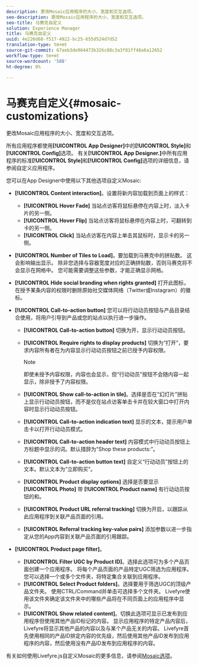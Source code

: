 ```yaml
---
description: 更改Mosaic应用程序的大小、宽度和交互选项。
seo-description: 更改Mosaic应用程序的大小、宽度和交互选项。
seo-title: 马赛克自定义
solution: Experience Manager
title: 马赛克自定义
uuid: 4e226d68-f517-4922-bc25-655d524d7d52
translation-type: tm+mt
source-git-commit: 67aeb3de964473b326c88c3a3f81ff48a6a12652
workflow-type: tm+mt
source-wordcount: '588'
ht-degree: 0%

---
```



# 马赛克自定义{#mosaic-customizations}

更改Mosaic应用程序的大小、宽度和交互选项。

所有应用程序都使用&#x200B;**[!UICONTROL App Designer]**&#x200B;中的&#x200B;**[!UICONTROL Style]**&#x200B;和&#x200B;**[!UICONTROL Config]**&#x200B;选项。 有关&#x200B;**[!UICONTROL App Designer.]**&#x200B;中所有应用程序的标准&#x200B;**[!UICONTROL Style]**&#x200B;和&#x200B;**[!UICONTROL Config]**&#x200B;选项的详细信息，请参阅自定义应用程序。

您可以在App Designer中使用以下其他选项自定义Mosaic:

* **[!UICONTROL Content interaction]**。设置将新内容加载到页面上的样式：

   * **[!UICONTROL Hover Fade]** 当站点访客将鼠标悬停在内容上时，淡入卡片的另一侧。
   * **[!UICONTROL Hover Flip]** 当站点访客将鼠标悬停在内容上时，可翻转到卡的另一侧。
   * **[!UICONTROL Click]** 当站点访客在内容上单击其鼠标时，显示卡的另一侧。

* **[!UICONTROL Number of Tiles to Load]**。要加载到马赛克中的拼贴数。 这会影响输出显示。 除非您选择与容器宽度对应的正确拼贴数，否则马赛克将不会显示在网格中。 您可能需要调整这些参数，才能正确显示网格。
* **[!UICONTROL Hide social branding when rights granted]** 打开此图标，在授予某条内容的权限时删除原始社交媒体网络（Twitter或Instagram）的徽标。

* **[!UICONTROL Call-to-action button]** 您可以将行动动员按钮与产品目录结合使用，将用户引导到产品或您的站点以执行进一步操作。

   * **[!UICONTROL Call-to-action button]** 切换为开，显示行动动员按钮。

   * **[!UICONTROL Require rights to display products]** 切换为“打开”，要求内容所有者在为内容显示行动动员按钮之前已授予内容权限。

      >[!NOTE]
      >
      >即使未授予内容权限，内容也会显示，但“行动动员”按钮不会随内容一起显示，除非授予了内容权限。

   * **[!UICONTROL Show call-to-action in tile]**。选择是否在“幻灯片”拼贴上显示行动动员按钮，而不是仅在站点访客单击卡并在较大窗口中打开内容时显示行动动员按钮。
   * **[!UICONTROL Call-to-action indication text]** 显示的文本，提示用户单击卡以打开行动动员模式。

   * **[!UICONTROL Call-to-action header text]** 内容模式中行动动员按钮上方标题中显示的词。默认措辞为“Shop these products:”。

   * **[!UICONTROL Call-to-action button text]** 自定义“行动动员”按钮上的文本。默认文本为“立即购买”。

   * **[!UICONTROL Product display options]** 选择是否要显示 **[!UICONTROL Photo]** 带 **[!UICONTROL Product name]** 有行动动员按钮的和。

   * **[!UICONTROL Product URL referral tracking]** 切换为开启，以跟踪从此应用程序到关联产品页面的引用。

   * **[!UICONTROL Referral tracking key-value pairs]** 添加参数以进一步指定从您的App内容到关联产品页面的引用跟踪。

* **[!UICONTROL Product page filter]**。

   * **[!UICONTROL Filter UGC by Product ID]**。选择此选项可为多个产品页面创建一个应用程序。 将每个产品页面的产品特定UGC筛选为应用程序。 您可以选择一个或多个文件夹，将特定集合关联到应用程序。
   * **[!UICONTROL Select Product folders]**。选择要用于筛选UGC的顶级产品文件夹。 使用CTRL/Command并单击可选择多个文件夹。 Livefyre使用该文件夹确定该文件夹中的哪些产品将在不同页面上的应用程序中显示。
   * **[!UICONTROL Show related content]**。切换此选项可显示已发布到应用程序但使用其他产品ID标记的内容。 显示应用程序的特定产品内容后，Livefyre将显示其他产品的内容以及与某个产品无关的内容。 Livefyre首先使用相同的产品ID排定内容的优先级，然后使用其他产品ID发布到应用程序的内容，然后使用没有产品ID发布到应用程序的内容。

有关如何使用Livefyre.js自定义Mosaic的更多信息，请参阅[Mosaic选项](/help/implementation/c-getting-started/c-implementation-process/c-using-livefyre.js-to-create-customize-and-use-apps-on-your-site.md)。
